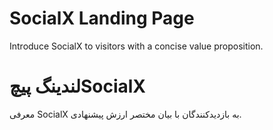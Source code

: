 # SocialX Landing Page

Introduce SocialX to visitors with a concise value proposition.


# لندینگ پیچSocialX

معرفی SocialX به بازدیدکنندگان با بیان مختصر ارزش پیشنهادی.
